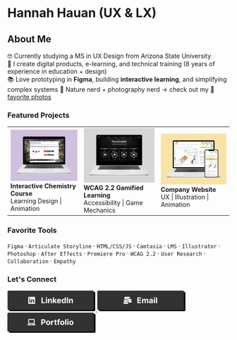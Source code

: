 
# Hannah Hauan (UX & LX)
## About Me
🤓 Currently studying a MS in UX Design from Arizona State University
<br/>
🎨 I create digital products, e-learning, and technical training (8 years of experience in education + design)
<br/>
📚 Love prototyping in **Figma**, building **interactive learning**, and simplifying complex systems
🌵 Nature nerd + photography nerd → check out my  📸 [favorite photos](https://www.hannahhauan.com/about-me)

### Featured Projects
<table style="width:100%;">
  <tr>
      <td>
    <a href="https://www.hannahhauan.com/real-chem-ii">
      <img alt="View case study" src="images/card-rc-2.png" width="200">
      </a>
      <br/>
      <b>Interactive Chemistry Course</b><br/>
       Learning Design | Animation
      <br/>
    </td>
    <td>
       <a href="https://www.hannahhauan.com/wcag2-2-elearning">
        <img alt="View case study" src="images/card-a11y.png" width="200">
      </a>
      <br/>
      <b>WCAG 2.2 Gamified Learning</b>
      <br/>
      Accessibility | Game Mechanics
      <br/>
    </td>
    <td>
         <a href="https://www.hannahhauan.com/company-website">
        <img alt="View case study" src="images/card-company-website.png" width="200">
        </a>
        <br/>
        <b>Company Website</b><br/>
          UX | Illustration | Animation
        <br/>
     </td>
  </tr>
</table>

### Favorite Tools
`Figma` · `Articulate Storyline` · `HTML/CSS/JS` · `Camtasia` · `LMS`  · `Illustrator` · `Photoshop` · `After Effects` · `Premiere Pro` · `WCAG 2.2` · `User Research` · `Collaboration` · `Empathy`


### Let's Connect
<a href="https://www.linkedin.com/in/hannahhauan/">
  <img alt="LinkedIn" src="images/btn-linkedin.png" width="200">
</a>  
<a href="mailto:hannahchauan@gmail.com">
  <img alt="Email" src="images/btn-email.png" width="200">
</a>
<a href="https://www.hannahhauan.com">
  <img alt="Portfolio" src="images/btn-portfolio.png" width="200">
</a>
